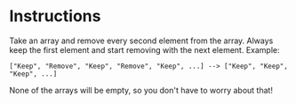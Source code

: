 # Instructions

Take an array and remove every second element from the array. Always keep the first element and start removing with the next element.
Example:
```
["Keep", "Remove", "Keep", "Remove", "Keep", ...] --> ["Keep", "Keep", "Keep", ...]
```
None of the arrays will be empty, so you don't have to worry about that!
